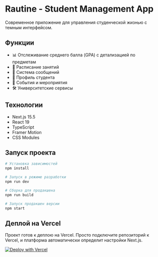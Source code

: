 # Rautine - Student Management App

Современное приложение для управления студенческой жизнью с темным интерфейсом.

## Функции

- 📊 Отслеживание среднего балла (GPA) с детализацией по предметам
- 📅 Расписание занятий
- 💬 Система сообщений
- 👤 Профиль студента
- 🎯 События и мероприятия
- 🛠️ Университетские сервисы

## Технологии

- Next.js 15.5
- React 19
- TypeScript
- Framer Motion
- CSS Modules

## Запуск проекта

```bash
# Установка зависимостей
npm install

# Запуск в режиме разработки
npm run dev

# Сборка для продакшена
npm run build

# Запуск продакшен версии
npm start
```

## Деплой на Vercel

Проект готов к деплою на Vercel. Просто подключите репозиторий к Vercel, и платформа автоматически определит настройки Next.js.

[![Deploy with Vercel](https://vercel.com/button)](https://vercel.com/new)

